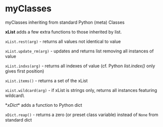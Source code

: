 # myClasses
myClasses inheriting from standard Python (meta) Classes


**xList** adds a few extra functions to those inherited by list. 

`xList.rest(arg)` - returns all values not identical to value

`xList.update_rm(arg)` - updates and returns list removing all instances of value

`xList.indxs(arg)` - returns all indexes of value (cf. Python *list.index()* only gives first position)

`xList.items()` - returns a set of the xList

`xList.wildcard(arg)` - if xList is strings only, returns all instances featuring wildcard\


\**xDict** adds a function to Python dict

`xDict.reap()` - returns a zero (or preset class variable) instead of `None` from standard dict
